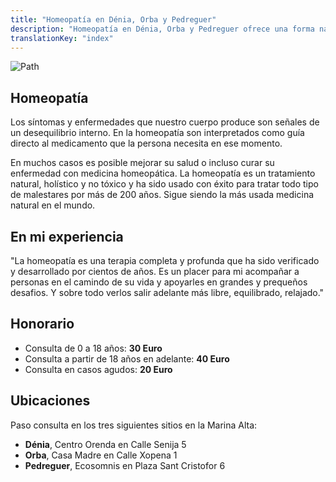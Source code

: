 ```yaml
---
title: "Homeopatía en Dénia, Orba y Pedreguer"
description: "Homeopatía en Dénia, Orba y Pedreguer ofrece una forma natural de tratar enfermedades y malestares emocionales"
translationKey: "index"
---
```


![Path](/images/path.jpg)

## Homeopatía

Los síntomas y enfermedades que nuestro cuerpo produce son señales de un desequilibrio interno. En la homeopatía son interpretados como guía directo al medicamento que la persona necesita en ese momento.

En muchos casos es posible mejorar su salud o incluso curar su enfermedad con medicina homeopática. La homeopatía es un tratamiento natural, holístico y no tóxico y ha sido usado con éxito para tratar todo tipo de malestares por más de 200 años. Sigue siendo la más usada medicina natural en el mundo.

## En mi experiencia

"La homeopatía es una terapia completa y profunda que ha sido verificado y desarrollado por cientos de años. Es un placer para mi acompañar a personas en el camindo de su vida y apoyarles en grandes y prequeños desafios. Y sobre todo verlos salir adelante más libre, equilibrado, relajado."

## Honorario

* Consulta de 0 a 18 años: **30 Euro**
* Consulta a partir de 18 años en adelante: **40 Euro**
* Consulta en casos agudos: **20 Euro**

## Ubicaciones

Paso consulta en los tres siguientes sitios en la Marina Alta:

* **Dénia**, Centro Orenda en Calle Senija 5
* **Orba**, Casa Madre en Calle Xopena 1
* **Pedreguer**, Ecosomnis en Plaza Sant Cristofor 6
